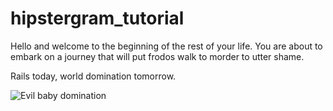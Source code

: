# hipstergram_tutorial
Hello and welcome to the beginning of the rest of your life. You are about to embark on a journey that will put frodos walk to morder to utter shame.

Rails today, world domination tomorrow.

![Evil baby domination](http://24.media.tumblr.com/tumblr_mdcy4e2i5F1r6h4wyo1_400.gif)
